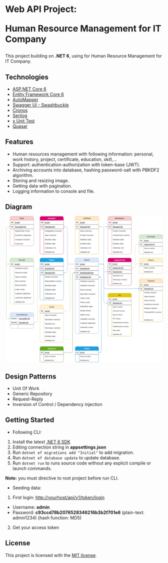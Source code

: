 ﻿# Web API Project:<p/>Human Resource Management for IT Company

This project building on **.NET 6**, using for Human Resource Management for IT Company.

## Technologies

* [ASP.NET Core 6](https://docs.microsoft.com/en-us/aspnet/core/release-notes/aspnetcore-6.0?view=aspnetcore-6.0)
* [Entity Framework Core 6](https://docs.microsoft.com/en-us/ef/core/)
* [AutoMapper](https://automapper.org/)
* [Swagger UI - Swashbuckle](https://github.com/domaindrivendev/Swashbuckle.AspNetCore)
* [Cronos](https://github.com/HangfireIO/Cronos)
* [Serilog](https://serilog.net/)
* [x Unit Test](https://xunit.net/)
* [Quasar](https://quasar.dev/)

## Features
* Human resources management with following information: personal, work history, project, certificate, education, skill,...
* Support: authentication-authorization with token-base (JWT).
* Archiving accounts into database, hashing password-salt with PBKDF2 algorithm.
* Storing and resizing image.
* Getting data with pagination.
* Logging information to console and file.

## Diagram

![](/Docs/diagram.png)

## Design Patterns

* Unit Of Work
* Generic Repository
* Request-Reply
* Inversion of Control / Dependency injection

## Getting Started

* Following CLI:

1. Install the latest [.NET 6 SDK](https://dotnet.microsoft.com/en-us/download)
2. Editing connection string in **appsettings.json**
3. Run `dotnet ef migrations add "Initial"` to add migration.
4. Run `dotnet ef database update` to update database.
5. Run `dotnet run` to runs source code without any explicit compile or launch commands.

**Note:** you must directive to root project before run CLI.

* Seeding data: 

1. First login: [http://yourhost/api/v1/token/login]()
 + Username: **admin**
 + Password: **c93ccd78b2076528346216b3b2f701e6** (plain-text: admin1234) (hash function: MD5)
2. Get your access token

## License

This project is licensed with the [MIT license](LICENSE).